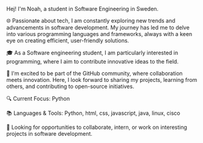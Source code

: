  Hej! I'm Noah, a student in Software Engineering in Sweden.

🌐 Passionate about tech, I am constantly exploring new trends and advancements in software development. My journey has led me to delve into various programming languages and frameworks, always with a keen eye on creating efficient, user-friendly solutions.

🎓 As a Software engineering student, I am particularly interested in programming, where I aim to contribute innovative ideas to the field.

🤝 I'm excited to be part of the GitHub community, where collaboration meets innovation. Here, I look forward to sharing my projects, learning from others, and contributing to open-source initiatives.

🔍 Current Focus: Python

📚 Languages & Tools: Python, html, css, javascript, java, linux, cisco

💼 Looking for opportunities to collaborate, intern, or work on interesting projects in software development.
